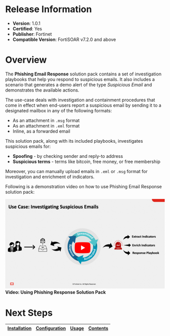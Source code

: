 # Release Information

- **Version**:  1.0.1
- **Certified**: Yes
- **Publisher**: Fortinet
- **Compatible Version**: FortiSOAR v7.2.0 and above

# Overview

The **Phishing Email Response** solution pack contains a set of investigation playbooks that help you respond to suspicious emails. It also includes a scenario that generates a demo alert of the type *Suspicious Email* and demonstrates the available actions.

The use-case deals with investigation and containment procedures that come in effect when end-users report a suspicious email by sending it to a designated mailbox in any of the following formats:

- As an attachment in `.msg` format
- As an attachment in `.eml` format
- Inline, as a forwarded email

This solution pack, along with its included playbooks, investigates suspicious emails for:
- **Spoofing** - by checking sender and reply-to address
- **Suspicious terms** - terms like bitcoin, free money, or free membership

Moreover, you can manually upload emails in `.eml` or `.msg` format for investigation and enrichment of indicators.

Following is a demonstration video on how to use Phishing Email Response solution pack:

[![](./docs/res/phishing-email-response-thumbnail.png)](https://www.youtube.com/watch?v=Ch6yTGiES7I)
**Video: Using Phishing Response Solution Pack**

# Next Steps

| [Installation](./docs/setup.md#installation) | [Configuration](./docs/setup.md#configuration) | [Usage](./docs/usage.md) | [Contents](./docs/contents.md) |
|----------------------------------------------|------------------------------------------------|--------------------------|--------------------------------|
